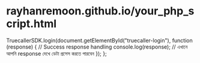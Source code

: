 # rayhanremoon.github.io/your_php_script.html

<!DOCTYPE html>
<script>
    window.onload = function () {
        TruecallerSDK.init({
            clientId: "7dB6bab5f95bd24014da2a373d87bc6f397f0",
            callbackUrl: "rayhanremoon.github.io/your_php_script.php", // Your PHP script URL
            redirect: true,
            mobileOnly: true
        });

        TruecallerSDK.login(document.getElementById("truecaller-login"), function (response) {
            // Send the response data to your server
            fetch('rayhanremoon.github.io/your_php_script.php', {
                method: 'POST',
                headers: {
                    'Content-Type': 'application/json'
                },
                body: JSON.stringify(response)
            })
            .then(response => response.json())
            .then(data => {
                console.log(data); // Handle server response
            });
        });
    };
</script>
TruecallerSDK.login(document.getElementById("truecaller-login"), function (response) {
                // Success response handling
                console.log(response);  // এখানে আপনি response দেখে ডেটা প্রসেস করতে পারবেন
            });
        };
    </script>
</body>
</html>
